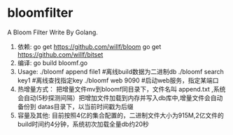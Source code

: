 # bloomfilter
A Bloom Filter Write By Golang.

1. 依赖: 
	go get https://github.com/willf/bloom
	go get https://github.com/willf/bitset
2. 编译: 
	go build bloomf.go
3. Usage:
	./bloomf append file1 #离线build数据为二进制db
	./bloomf search key1  #离线查找指定key
	./bloomf web 9090     #启动web服务，指定某端口
4. 热增量方式：
 把增量文件mv到bloomf同目录下，文件名叫 append.txt ,系统会自动(5秒探测间隔）把增加文件加载到内存并写入db库中,增量文件会自动备份到 datas目录下，以当前时间戳为后缀
5. 容量及其他:
 目前按照4亿的集合配置的，二进制文件大小为915M,2亿文件的build时间约4分钟，系统初次加载全量db约20秒


